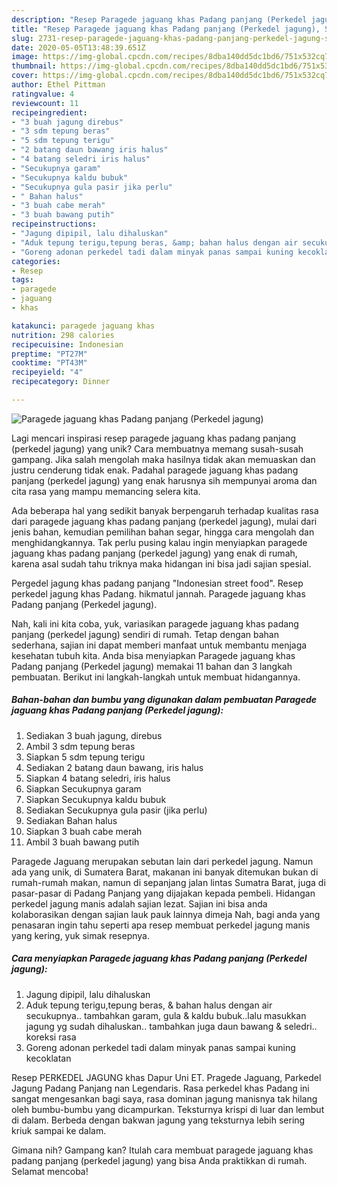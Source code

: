 ```yaml
---
description: "Resep Paragede jaguang khas Padang panjang (Perkedel jagung), Sempurna"
title: "Resep Paragede jaguang khas Padang panjang (Perkedel jagung), Sempurna"
slug: 2731-resep-paragede-jaguang-khas-padang-panjang-perkedel-jagung-sempurna
date: 2020-05-05T13:48:39.651Z
image: https://img-global.cpcdn.com/recipes/8dba140dd5dc1bd6/751x532cq70/paragede-jaguang-khas-padang-panjang-perkedel-jagung-foto-resep-utama.jpg
thumbnail: https://img-global.cpcdn.com/recipes/8dba140dd5dc1bd6/751x532cq70/paragede-jaguang-khas-padang-panjang-perkedel-jagung-foto-resep-utama.jpg
cover: https://img-global.cpcdn.com/recipes/8dba140dd5dc1bd6/751x532cq70/paragede-jaguang-khas-padang-panjang-perkedel-jagung-foto-resep-utama.jpg
author: Ethel Pittman
ratingvalue: 4
reviewcount: 11
recipeingredient:
- "3 buah jagung direbus"
- "3 sdm tepung beras"
- "5 sdm tepung terigu"
- "2 batang daun bawang iris halus"
- "4 batang seledri iris halus"
- "Secukupnya garam"
- "Secukupnya kaldu bubuk"
- "Secukupnya gula pasir jika perlu"
- " Bahan halus"
- "3 buah cabe merah"
- "3 buah bawang putih"
recipeinstructions:
- "Jagung dipipil, lalu dihaluskan"
- "Aduk tepung terigu,tepung beras, &amp; bahan halus dengan air secukupnya.. tambahkan garam, gula &amp; kaldu bubuk..lalu masukkan jagung yg sudah dihaluskan.. tambahkan juga daun bawang &amp; seledri.. koreksi rasa"
- "Goreng adonan perkedel tadi dalam minyak panas sampai kuning kecoklatan"
categories:
- Resep
tags:
- paragede
- jaguang
- khas

katakunci: paragede jaguang khas 
nutrition: 298 calories
recipecuisine: Indonesian
preptime: "PT27M"
cooktime: "PT43M"
recipeyield: "4"
recipecategory: Dinner

---
```



![Paragede jaguang khas Padang panjang (Perkedel jagung)](https://img-global.cpcdn.com/recipes/8dba140dd5dc1bd6/751x532cq70/paragede-jaguang-khas-padang-panjang-perkedel-jagung-foto-resep-utama.jpg)

Lagi mencari inspirasi resep paragede jaguang khas padang panjang (perkedel jagung) yang unik? Cara membuatnya memang susah-susah gampang. Jika salah mengolah maka hasilnya tidak akan memuaskan dan justru cenderung tidak enak. Padahal paragede jaguang khas padang panjang (perkedel jagung) yang enak harusnya sih mempunyai aroma dan cita rasa yang mampu memancing selera kita.

Ada beberapa hal yang sedikit banyak berpengaruh terhadap kualitas rasa dari paragede jaguang khas padang panjang (perkedel jagung), mulai dari jenis bahan, kemudian pemilihan bahan segar, hingga cara mengolah dan menghidangkannya. Tak perlu pusing kalau ingin menyiapkan paragede jaguang khas padang panjang (perkedel jagung) yang enak di rumah, karena asal sudah tahu triknya maka hidangan ini bisa jadi sajian spesial.

Pergedel jagung khas padang panjang &#34;Indonesian street food&#34;. Resep perkedel jagung khas Padang. hikmatul jannah. Paragede jaguang khas Padang panjang (Perkedel jagung).


Nah, kali ini kita coba, yuk, variasikan paragede jaguang khas padang panjang (perkedel jagung) sendiri di rumah. Tetap dengan bahan sederhana, sajian ini dapat memberi manfaat untuk membantu menjaga kesehatan tubuh kita. Anda bisa menyiapkan Paragede jaguang khas Padang panjang (Perkedel jagung) memakai 11 bahan dan 3 langkah pembuatan. Berikut ini langkah-langkah untuk membuat hidangannya.

<!--inarticleads1-->

##### Bahan-bahan dan bumbu yang digunakan dalam pembuatan Paragede jaguang khas Padang panjang (Perkedel jagung):

1. Sediakan 3 buah jagung, direbus
1. Ambil 3 sdm tepung beras
1. Siapkan 5 sdm tepung terigu
1. Sediakan 2 batang daun bawang, iris halus
1. Siapkan 4 batang seledri, iris halus
1. Siapkan Secukupnya garam
1. Siapkan Secukupnya kaldu bubuk
1. Sediakan Secukupnya gula pasir (jika perlu)
1. Sediakan  Bahan halus
1. Siapkan 3 buah cabe merah
1. Ambil 3 buah bawang putih


Paragede Jaguang merupakan sebutan lain dari perkedel jagung. Namun ada yang unik, di Sumatera Barat, makanan ini banyak ditemukan bukan di rumah-rumah makan, namun di sepanjang jalan lintas Sumatra Barat, juga di pasar-pasar di Padang Panjang yang dijajakan kepada pembeli. Hidangan perkedel jagung manis adalah sajian lezat. Sajian ini bisa anda kolaborasikan dengan sajian lauk pauk lainnya dimeja Nah, bagi anda yang penasaran ingin tahu seperti apa resep membuat perkedel jagung manis yang kering, yuk simak resepnya. 

<!--inarticleads2-->

##### Cara menyiapkan Paragede jaguang khas Padang panjang (Perkedel jagung):

1. Jagung dipipil, lalu dihaluskan
1. Aduk tepung terigu,tepung beras, &amp; bahan halus dengan air secukupnya.. tambahkan garam, gula &amp; kaldu bubuk..lalu masukkan jagung yg sudah dihaluskan.. tambahkan juga daun bawang &amp; seledri.. koreksi rasa
1. Goreng adonan perkedel tadi dalam minyak panas sampai kuning kecoklatan


Resep PERKEDEL JAGUNG khas Dapur Uni ET. Pragede Jaguang, Parkedel Jagung Padang Panjang nan Legendaris. Rasa perkedel khas Padang ini sangat mengesankan bagi saya, rasa dominan jagung manisnya tak hilang oleh bumbu-bumbu yang dicampurkan. Teksturnya krispi di luar dan lembut di dalam. Berbeda dengan bakwan jagung yang teksturnya lebih sering kriuk sampai ke dalam. 

Gimana nih? Gampang kan? Itulah cara membuat paragede jaguang khas padang panjang (perkedel jagung) yang bisa Anda praktikkan di rumah. Selamat mencoba!
